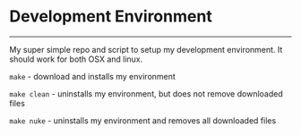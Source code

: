 
# Development Environment
------------------------------------------------------------------
My super simple repo and script to setup my development environment.  It should work for both OSX and linux.

`make` - download and installs my environment

`make clean` - uninstalls my environment, but does not remove downloaded files

`make nuke` - uninstalls my environment and removes all downloaded files